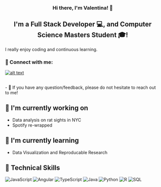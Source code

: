 <h3 align="center">
Hi there, I'm Valentina! 👋
</h3>

<h2 align="center">
I'm a Full Stack Developer 💻,  and Computer Science Masters Student 🎓!
</h2> 

I really enjoy coding and continuous learning.

### 🤝 Connect with me:

<a href="https://www.linkedin.com/in/valentina-colorado/"> ![alt text](https://img.shields.io/badge/-LinkedIn-0e76a8?style=plastic&logo=linkedIn)</a> 


</br>
- 💬 If you have any question/feedback, please do not hesitate to reach out to me!

## 🔭 I'm currently working on

- Data analysis on rat sights in NYC 
- Spotify re-wrapped 

## 🌱 I'm currently learning

- Data Visualization and Reproducable Research 

## 💼 Technical Skills

![JavaScript](https://img.shields.io/badge/javascript-%23323330.svg?style=for-the-badge&logo=javascript&logoColor=%23F7DF1E)
![Angular](https://img.shields.io/badge/angular-%23DD0031.svg?style=for-the-badge&logo=angular&logoColor=white)
![TypeScript](https://img.shields.io/badge/typescript-%23007ACC.svg?style=for-the-badge&logo=typescript&logoColor=white)
![Java](https://img.shields.io/badge/Java-%E2%98%95%EF%B8%8F-lightgrey?style=for-the-badge&logo=Java)
![Python](https://img.shields.io/badge/Python-%F0%9F%90%8D-green?style=for-the-badge&logo=Python)
![R](https://img.shields.io/badge/R-%F0%9F%93%9A-blue?style=for-the-badge&logo=R)
![SQL](https://img.shields.io/badge/SQL-%F0%9F%92%BB-orange?style=for-the-badge&logo=SQL)
</br>
